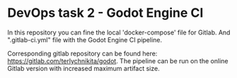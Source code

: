 # DevOps task 2 - Godot Engine CI

In this repository you can fine the local 'docker-compose' file for Gitlab.
And ".gitlab-ci.yml" file with the Godot Engine CI pipeline.

Corresponding gitlab repository can be found here: https://gitlab.com/terlychnikita/godot.
The pipeline can be run on the online Gitlab version with increased maximum artifact size.
